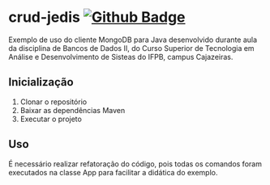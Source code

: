 # crud-jedis [![Github Badge](https://img.shields.io/badge/YouTube-FF0000?style=for-the-badge&logo=youtube&logoColor=white&link=https://youtu.be/XrjQLuT4oRQ)](https://youtu.be/XrjQLuT4oRQ)

Exemplo de uso do cliente MongoDB para Java desenvolvido durante aula da disciplina de Bancos de Dados II, do Curso Superior de Tecnologia em Análise e Desenvolvimento de Sisteas do IFPB, campus Cajazeiras.

## Inicialização

1. Clonar o repositório
2. Baixar as dependências Maven
3. Executar o projeto

## Uso
É necessário realizar refatoração do código, pois todas os comandos foram executados na classe App para facilitar a didática do exemplo.
